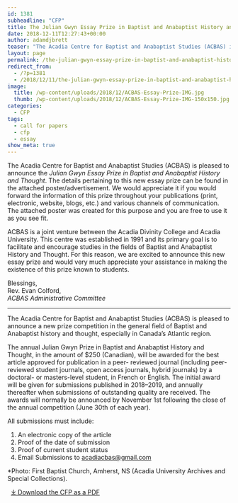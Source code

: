 ```yaml
---
id: 1381
subheadline: "CFP"
title: The Julian Gwyn Essay Prize in Baptist and Anabaptist History and Thought
date: 2018-12-11T12:27:43+00:00
author: adamdjbrett
teaser: "The Acadia Centre for Baptist and Anabaptist Studies (ACBAS) is pleased to announce a new prize competition in the general field of Baptist and Anabaptist history and thought, especially in Canada’s Atlantic region."
layout: page
permalink: /the-julian-gwyn-essay-prize-in-baptist-and-anabaptist-history-and-thought/
redirect_from:
  - /?p=1381
  - /2018/12/11/the-julian-gwyn-essay-prize-in-baptist-and-anabaptist-history-and-thought/
image:
  title: /wp-content/uploads/2018/12/ACBAS-Essay-Prize-IMG.jpg
  thumb: /wp-content/uploads/2018/12/ACBAS-Essay-Prize-IMG-150x150.jpg
categories:
  - CFP
tags:
  - call for papers
  - cfp
  - essay
show_meta: true
---
```

The Acadia Centre for Baptist and Anabaptist Studies (ACBAS) is pleased to announce the _Julian Gwyn Essay Prize in Baptist and Anabaptist History and Thought_. The details pertaining to this new essay prize can be found in the attached poster/advertisement. We would appreciate it if you would forward the information of this prize throughout your publications (print, electronic, website, blogs, etc.) and various channels of communication. The attached poster was created for this purpose and you are free to use it as you see fit. 

<!--more-->


ACBAS is a joint venture between the Acadia Divinity College and Acadia University. This centre was established in 1991 and its primary goal is to facilitate and encourage studies in the fields of Baptist and Anabaptist History and Thought. For this reason, we are excited to announce this new essay prize and would very much appreciate your assistance in making the existence of this prize known to students. 


Blessings,  
Rev. Evan Colford,  
_ACBAS Administrative Committee_

<hr class="wp-block-separator" />

The Acadia Centre for Baptist and Anabaptist Studies (ACBAS) is pleased to announce a new prize competition in the general field of Baptist and Anabaptist history and thought, especially in Canada’s Atlantic region.

The annual Julian Gwyn Prize in Baptist and Anabaptist History and Thought, in the amount of $250 (Canadian), will be awarded for the best article approved for publication in a peer- reviewed journal (including peer-reviewed student journals, open access journals, hybrid journals) by a doctoral- or masters-level student, in French or English. The initial award will be given for submissions published in 2018–2019, and annually thereafter when submissions of outstanding quality are received. The awards will normally be announced by November 1st following the close of the annual competition (June 30th of each year).

All submissions must include:

  1. An electronic copy of the article
  2. Proof of the date of submission
  3. Proof of current student status
  4. Email Submissions to acadiacbas@gmail.com

*Photo: First Baptist Church, Amherst, NS (Acadia University Archives and Special Collections).

&nbsp;
[⤓ Download the CFP as a PDF](/wp-content/uploads/2018/12/ACBAS-Essay-Prize-PDF.pdf)
